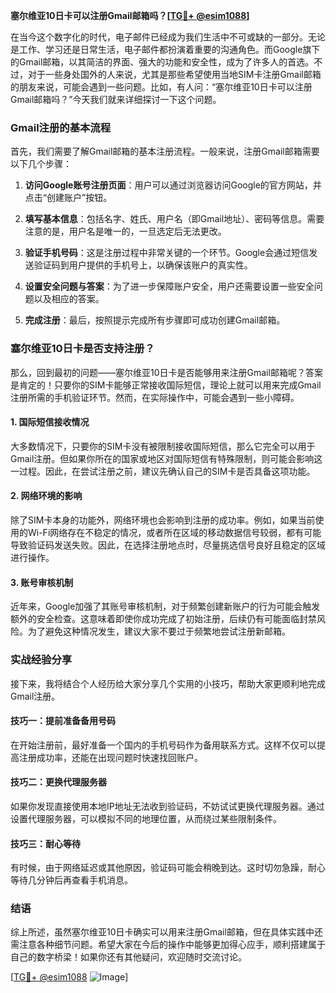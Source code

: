 **塞尔维亚10日卡可以注册Gmail邮箱吗？[[TG💪+ @esim1088](https://t.me/s/esim1088)]**

在当今这个数字化的时代，电子邮件已经成为我们生活中不可或缺的一部分。无论是工作、学习还是日常生活，电子邮件都扮演着重要的沟通角色。而Google旗下的Gmail邮箱，以其简洁的界面、强大的功能和安全性，成为了许多人的首选。不过，对于一些身处国外的人来说，尤其是那些希望使用当地SIM卡注册Gmail邮箱的朋友来说，可能会遇到一些问题。比如，有人问：“塞尔维亚10日卡可以注册Gmail邮箱吗？”今天我们就来详细探讨一下这个问题。

### Gmail注册的基本流程

首先，我们需要了解Gmail邮箱的基本注册流程。一般来说，注册Gmail邮箱需要以下几个步骤：

1. **访问Google账号注册页面**：用户可以通过浏览器访问Google的官方网站，并点击“创建账户”按钮。
   
2. **填写基本信息**：包括名字、姓氏、用户名（即Gmail地址）、密码等信息。需要注意的是，用户名是唯一的，一旦选定后无法更改。

3. **验证手机号码**：这是注册过程中非常关键的一个环节。Google会通过短信发送验证码到用户提供的手机号上，以确保该账户的真实性。

4. **设置安全问题与答案**：为了进一步保障账户安全，用户还需要设置一些安全问题以及相应的答案。

5. **完成注册**：最后，按照提示完成所有步骤即可成功创建Gmail邮箱。

### 塞尔维亚10日卡是否支持注册？

那么，回到最初的问题——塞尔维亚10日卡是否能够用来注册Gmail邮箱呢？答案是肯定的！只要你的SIM卡能够正常接收国际短信，理论上就可以用来完成Gmail注册所需的手机验证环节。然而，在实际操作中，可能会遇到一些小障碍。

#### 1. 国际短信接收情况
大多数情况下，只要你的SIM卡没有被限制接收国际短信，那么它完全可以用于Gmail注册。但如果你所在的国家或地区对国际短信有特殊限制，则可能会影响这一过程。因此，在尝试注册之前，建议先确认自己的SIM卡是否具备这项功能。

#### 2. 网络环境的影响
除了SIM卡本身的功能外，网络环境也会影响到注册的成功率。例如，如果当前使用的Wi-Fi网络存在不稳定的情况，或者所在区域的移动数据信号较弱，都有可能导致验证码发送失败。因此，在选择注册地点时，尽量挑选信号良好且稳定的区域进行操作。

#### 3. 账号审核机制
近年来，Google加强了其账号审核机制，对于频繁创建新账户的行为可能会触发额外的安全检查。这意味着即使你成功完成了初始注册，后续仍有可能面临封禁风险。为了避免这种情况发生，建议大家不要过于频繁地尝试注册新邮箱。

### 实战经验分享

接下来，我将结合个人经历给大家分享几个实用的小技巧，帮助大家更顺利地完成Gmail注册。

#### 技巧一：提前准备备用号码
在开始注册前，最好准备一个国内的手机号码作为备用联系方式。这样不仅可以提高注册成功率，还能在出现问题时快速找回账户。

#### 技巧二：更换代理服务器
如果你发现直接使用本地IP地址无法收到验证码，不妨试试更换代理服务器。通过设置代理服务器，可以模拟不同的地理位置，从而绕过某些限制条件。

#### 技巧三：耐心等待
有时候，由于网络延迟或其他原因，验证码可能会稍晚到达。这时切勿急躁，耐心等待几分钟后再查看手机消息。

### 结语

综上所述，虽然塞尔维亚10日卡确实可以用来注册Gmail邮箱，但在具体实践中还需注意各种细节问题。希望大家在今后的操作中能够更加得心应手，顺利搭建属于自己的数字桥梁！如果你还有其他疑问，欢迎随时交流讨论。

[[TG💪+ @esim1088](https://t.me/s/esim1088) ![Image](https://i.postimg.cc/4NQfJmqS/Snipaste-2025-05-13-00-14-12.png)]